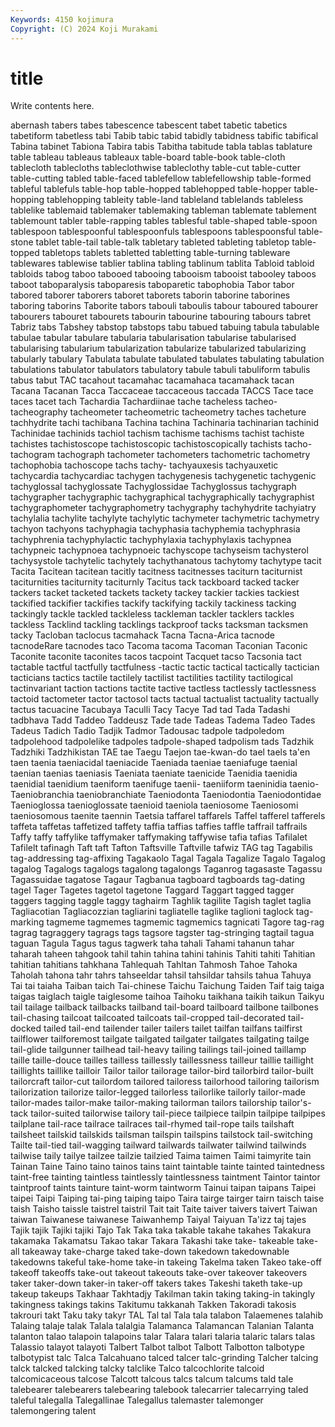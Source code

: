 ```yaml
---
Keywords: 4150 kojimura
Copyright: (C) 2024 Koji Murakami
---
```


# title

Write contents here.



abernash tabers
tabes tabescence tabescent tabet tabetic tabetics tabetiform tabetless tabi Tabib
tabic tabid tabidly tabidness tabific tabifical Tabina tabinet Tabiona Tabira
tabis Tabitha tabitude tabla tablas tablature table tableau tableaus tableaux
table-board table-book table-cloth tablecloth tablecloths tableclothwise tableclothy table-cut table-cutter table-cutting
tabled table-faced tablefellow tablefellowship table-formed tableful tablefuls table-hop table-hopped tablehopped
table-hopper table-hopping tablehopping tableity table-land tableland tablelands tableless tablelike tablemaid
tablemaker tablemaking tableman tablemate tablement tablemount tabler table-rapping tables tablesful
table-shaped table-spoon tablespoon tablespoonful tablespoonfuls tablespoons tablespoonsful table-stone tablet table-tail
table-talk tabletary tableted tableting tabletop table-topped tabletops tablets tabletted tabletting
table-turning tableware tablewares tablewise tablier tablina tabling tablinum tablita Tabloid
tabloid tabloids tabog taboo tabooed tabooing tabooism tabooist tabooley taboos
taboot taboparalysis taboparesis taboparetic tabophobia Tabor tabor tabored taborer taborers
taboret taborets taborin taborine taborines taboring taborins Taborite tabors tabouli
taboulis tabour taboured tabourer tabourers tabouret tabourets tabourin tabourine tabouring
tabours tabret Tabriz tabs Tabshey tabstop tabstops tabu tabued tabuing
tabula tabulable tabulae tabular tabulare tabularia tabularisation tabularise tabularised tabularising
tabularium tabularization tabularize tabularized tabularizing tabularly tabulary Tabulata tabulate tabulated
tabulates tabulating tabulation tabulations tabulator tabulators tabulatory tabule tabuli tabuliform
tabulis tabus tabut TAC tacahout tacamahac tacamahaca tacamahack tacan Tacana
Tacanan Tacca Taccaceae taccaceous taccada TACCS Tace tace taces tacet
tach Tachardia Tachardiinae tache tacheless tacheo- tacheography tacheometer tacheometric tacheometry
taches tacheture tachhydrite tachi tachibana Tachina tachina Tachinaria tachinarian tachinid
Tachinidae tachinids tachiol tachism tachisme tachisms tachist tachiste tachistes tachistoscope
tachistoscopic tachistoscopically tachists tacho- tachogram tachograph tachometer tachometers tachometric tachometry
tachophobia tachoscope tachs tachy- tachyauxesis tachyauxetic tachycardia tachycardiac tachygen tachygenesis
tachygenetic tachygenic tachyglossal tachyglossate Tachyglossidae Tachyglossus tachygraph tachygrapher tachygraphic tachygraphical
tachygraphically tachygraphist tachygraphometer tachygraphometry tachygraphy tachyhydrite tachyiatry tachylalia tachylite tachylyte
tachylytic tachymeter tachymetric tachymetry tachyon tachyons tachyphagia tachyphasia tachyphemia tachyphrasia
tachyphrenia tachyphylactic tachyphylaxia tachyphylaxis tachypnea tachypneic tachypnoea tachypnoeic tachyscope tachyseism
tachysterol tachysystole tachytelic tachytely tachythanatous tachytomy tachytype tacit Tacita Tacitean
tacitean tacitly tacitness tacitnesses taciturn taciturnist taciturnities taciturnity taciturnly Tacitus
tack tackboard tacked tacker tackers tacket tacketed tackets tackety tackey
tackier tackies tackiest tackified tackifier tackifies tackify tackifying tackily tackiness
tacking tackingly tackle tackled tackleless tackleman tackler tacklers tackles tackless
Tacklind tackling tacklings tackproof tacks tacksman tacksmen tacky Tacloban taclocus
tacmahack Tacna Tacna-Arica tacnode tacnodeRare tacnodes taco Tacoma tacoma Tacoman
Taconian Taconic Taconite taconite taconites tacos tacpoint Tacquet tacso Tacsonia
tact tactable tactful tactfully tactfulness -tactic tactic tactical tactically tactician
tacticians tactics tactile tactilely tactilist tactilities tactility tactilogical tactinvariant taction
tactions tactite tactive tactless tactlessly tactlessness tactoid tactometer tactor tactosol
tacts tactual tactualist tactuality tactually tactus tacuacine Tacubaya Taculli Tacy
Tacye Tad tad Tada Tadashi tadbhava Tadd Taddeo Taddeusz Tade
tade Tadeas Tadema Tadeo Tades Tadeus Tadich Tadio Tadjik Tadmor
Tadousac tadpole tadpoledom tadpolehood tadpolelike tadpoles tadpole-shaped tadpolism tads Tadzhik
Tadzhiki Tadzhikistan TAE tae Taegu Taejon tae-kwan-do tael taels ta'en
taen taenia taeniacidal taeniacide Taeniada taeniae taeniafuge taenial taenian taenias
taeniasis Taeniata taeniate taenicide Taenidia taenidia taenidial taenidium taeniform taenifuge
taenii- taeniiform taeninidia taenio- Taeniobranchia taeniobranchiate Taeniodonta Taeniodontia Taeniodontidae Taenioglossa
taenioglossate taenioid taeniola taeniosome Taeniosomi taeniosomous taenite taennin Taetsia taffarel
taffarels Taffel tafferel tafferels taffeta taffetas taffetized taffety taffia taffias
taffies taffle taffrail taffrails Taffy taffy taffylike taffymaker taffymaking taffywise
tafia tafias Tafilalet Tafilelt tafinagh Taft taft Tafton Taftsville Taftville
tafwiz TAG tag Tagabilis tag-addressing tag-affixing Tagakaolo Tagal Tagala Tagalize
Tagalo Tagalog tagalog Tagalogs tagalogs tagalong tagalongs Taganrog tagasaste Tagassu
Tagassuidae tagatose Tagaur Tagbanua tagboard tagboards tag-dating tagel Tager Tagetes
tagetol tagetone Taggard Taggart tagged tagger taggers tagging taggle taggy
taghairm Taghlik tagilite Tagish taglet taglia Tagliacotian Tagliacozzian tagliarini tagliatelle
taglike taglioni taglock tag-marking tagmeme tagmemes tagmemic tagmemics tagnicati Tagore
tag-rag tagrag tagraggery tagrags tags tagsore tagster tag-stringing tagtail tagua
taguan Tagula Tagus tagus tagwerk taha tahali Tahami tahanun tahar
taharah taheen tahgook tahil tahin tahina tahini tahinis Tahiti tahiti
Tahitian tahitian tahitians tahkhana Tahlequah Tahltan Tahmosh Tahoe Tahoka Taholah
tahona tahr tahrs tahseeldar tahsil tahsildar tahsils tahua Tahuya Tai
tai taiaha Taiban taich Tai-chinese Taichu Taichung Taiden Taif taig
taiga taigas taiglach taigle taiglesome taihoa Taihoku taikhana taikih taikun
Taikyu tail tailage tailback tailbacks tailband tail-board tailboard tailbone tailbones
tail-chasing tailcoat tailcoated tailcoats tail-cropped tail-decorated tail-docked tailed tail-end tailender
tailer tailers tailet tailfan tailfans tailfirst tailflower tailforemost tailgate tailgated
tailgater tailgates tailgating tailge tail-glide tailgunner tailhead tail-heavy tailing tailings
tail-joined taillamp taille taille-douce tailles tailless taillessly taillessness tailleur taillie
taillight taillights taillike tailloir Tailor tailor tailorage tailor-bird tailorbird tailor-built
tailorcraft tailor-cut tailordom tailored tailoress tailorhood tailoring tailorism tailorization tailorize
tailor-legged tailorless tailorlike tailorly tailor-made tailor-mades tailor-make tailor-making tailorman tailors
tailorship tailor's-tack tailor-suited tailorwise tailory tail-piece tailpiece tailpin tailpipe tailpipes
tailplane tail-race tailrace tailraces tail-rhymed tail-rope tails tailshaft tailsheet tailskid
tailskids tailsman tailspin tailspins tailstock tail-switching Tailte tail-tied tail-wagging tailward
tailwards tailwater tailwind tailwinds tailwise taily tailye tailzee tailzie tailzied
Taima taimen Taimi taimyrite tain Tainan Taine Taino taino tainos
tains taint taintable tainte tainted taintedness taint-free tainting taintless taintlessly
taintlessness taintment Taintor taintor taintproof taints tainture taint-worm taintworm Tainui
taipan taipans Taipei taipei Taipi Taiping tai-ping taiping taipo Taira
tairge tairger tairn taisch taise taish Taisho taissle taistrel taistril
Tait tait Taite taiver taivers taivert Taiwan taiwan Taiwanese taiwanese
Taiwanhemp Taiyal Taiyuan Ta'izz taj tajes Tajik tajik Tajiki tajiki
Tajo Tak Taka taka takable takahe takahes Takakura takamaka Takamatsu
Takao takar Takara Takashi take take- takeable take-all takeaway take-charge
taked take-down takedown takedownable takedowns takeful take-home take-in takeing Takelma
taken Takeo take-off takeoff takeoffs take-out takeout takeouts take-over takeover
takeovers taker taker-down taker-in taker-off takers takes Takeshi taketh take-up
takeup takeups Takhaar Takhtadjy Takilman takin taking taking-in takingly takingness
takings takins Takitumu takkanah Takken Takoradi takosis takrouri takt Taku
taky takyr TAL Tal tal Tala tala talabon Talaemenes talahib
Talaing talaje talak Talala talalgia Talamanca Talamancan Talanian Talanta talanton
talao talapoin talapoins talar Talara talari talaria talaric talars talas
Talassio talayot talayoti Talbert Talbot talbot Talbott Talbotton talbotype talbotypist
talc Talca Talcahuano talced talcer talc-grinding Talcher talcing talck talcked
talcking talcky talclike Talco talcochlorite talcoid talcomicaceous talcose Talcott talcous
talcs talcum talcums tald tale talebearer talebearers talebearing talebook talecarrier
talecarrying taled taleful talegalla Talegallinae Talegallus talemaster talemonger talemongering talent
